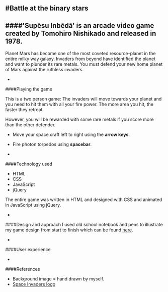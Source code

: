 #Battle at the binary stars 
-
####'Supēsu Inbēdā' is an arcade video game created by Tomohiro Nishikado and released in 1978.      
-
Planet Mars has become one of the most coveted resource-planet in the entire milky way galaxy. Invaders from beyond have identified the planet and want to plunder its rare metals. You must defend your new home planet of Mars against the ruthless invaders.

-
####Playing the game

This is a two person game:
The invaders will move towards your planet and you need to hit them with all your fire power. The more area you hit, the faster they retreat.

However, you will be rewarded with some rare metals if you score more than the other defender. 

* Move your space craft left to right using the  **arrow keys**.

* Fire photon torpedos using **spacebar**.

-
####Technology used
* HTML
* CSS
* JavaScript
* jQuery

The entire game was written in HTML and designed with CSS and animated in JavaScript using jQuery.

-
####Design and approach
I used old school notebook and pens to illustrate my game design from start to finish which can be found [here](google.com).

-
####User experience

-
####References
* Background image = hand drawn by myself.
* [Space Invaders logo](http://www.classicgaming.cc/classics/space-invaders/images/space-invaders-logo.png)

 


